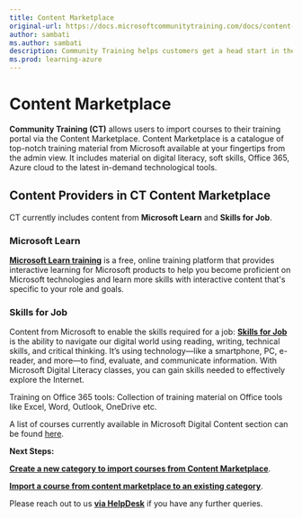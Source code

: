 ```yaml
---
title: Content Marketplace
original-url: https://docs.microsoftcommunitytraining.com/docs/content-marketplace
author: sambati
ms.author: sambati
description: Community Training helps customers get a head start in their training programs with content marketplace features
ms.prod: learning-azure
---
```


# Content Marketplace

**Community Training (CT)** allows users to import courses to their training portal via the Content Marketplace. Content Marketplace is a catalogue of top-notch training material from Microsoft available at your fingertips from the admin view.  It includes material on digital literacy, soft skills, Office 365, Azure cloud to the latest in-demand technological tools.

## Content Providers in CT Content Marketplace

CT currently includes content from **Microsoft Learn** and **Skills for Job**.

### Microsoft Learn

[**Microsoft Learn training**](/training/support/faq?pivots=general) is a free, online training platform that provides interactive learning for Microsoft products to help you become proficient on Microsoft technologies and learn more skills with interactive content that's specific to your role and goals.

### Skills for Job

Content from Microsoft to enable the skills required for a job: [**Skills for Job**](https://www.microsoft.com/digital-literacy) is the ability to navigate our digital world using reading, writing, technical skills, and critical thinking. It’s using technology—like a smartphone, PC, e-reader, and more—to find, evaluate, and communicate information. With Microsoft Digital Literacy classes, you can gain skills needed to effectively explore the Internet.

Training on Office 365 tools: Collection of training material on Office tools like Excel, Word, Outlook, OneDrive etc.

A list of courses currently available in Microsoft Digital Content section can be found [here](https://github.com/MicrosoftDocs/microsoft-community-training/files/8229076/MS_Digitalcontent_Courselist_Feb2022.csv).

<!--
Hiding this as EMbedding is not currently allowed
> [!Note]  
> Office 365 courses are added in marketplace as lessons with external links mapping to the relevant tutorial video, to have them play inline with CT you need to [**embed the domain**](../../../settings/configurations-on-the-training-platform.md#allow-external-video-embedding-into-ct) `microsoft.com` in the [**app settings**](../../../settings/configurations-on-the-training-platform.md#steps-to-set-the-configurations-on-the-platform).
-->
**Next Steps:**

 [**Create a new category to import courses from Content Marketplace**](create-a-category.md#create-a-new-category).

 [**Import a course from content marketplace to an existing category**](create-a-new-course.md#option-2---add-course-via-content-marketplace).

Please reach out to us [**via HelpDesk**](https://aka.ms/cthelpdesk) if you have any further queries.